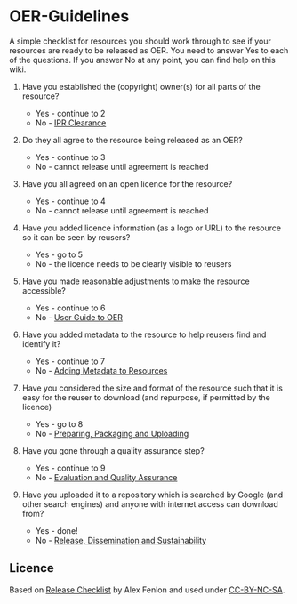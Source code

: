# OER-GuidelinesA simple checklist for resources you should work through to see if your resources are ready to be released as OER.  You need to answer Yes to each of the questions. If you answer No at any point, you can find help on this wiki.1. Have you established the (copyright) owner(s) for all parts of the resource?
    * Yes - continue to 2    * No - [IPR Clearance](http://stemoer.pbworks.com/IPR-Clearance)2. Do they all agree to the resource being released as an OER?    * Yes - continue to 3    * No - cannot release until agreement is reached3. Have you all agreed on an open licence for the resource?    * Yes - continue to 4    * No - cannot release until agreement is reached4. Have you added licence information (as a logo or URL) to the resource so it can be seen by reusers?    * Yes - go to 5    * No - the licence needs to be clearly visible to reusers5. Have you made reasonable adjustments to make the resource accessible?    * Yes - continue to 6    * No - [User Guide to OER](http://stemoer.pbworks.com/User-Guide-to-OER)6. Have you added metadata to the resource to help reusers find and identify it?    * Yes - continue to 7    * No - [Adding Metadata to Resources](http://stemoer.pbworks.com/Adding-Metadata-to-Resources)7. Have you considered the size and format of the resource such that it is easy for the reuser to download (and repurpose, if permitted by the licence)    * Yes - go to 8    * No - [Preparing, Packaging and Uploading](http://stemoer.pbworks.com/Preparing%2C-Packaging-and-Uploading-Resources)8. Have you gone through a quality assurance step?    * Yes - continue to 9    * No -  [Evaluation and Quality Assurance](http://stemoer.pbworks.com/Evaluation-and-Quality-Assurance)9. Have you uploaded it to a repository which is searched by Google (and other search engines) and anyone with internet access can download from?    * Yes - done!    * No - [Release, Dissemination and Sustainability](http://stemoer.pbworks.com/Release%2C-Dissemination-and-Sustainability)	## LicenceBased on [Release Checklist](http://stemoer.pbworks.com/w/page/40417233/Release%20Checklist) by Alex Fenlon and used under [CC-BY-NC-SA](http://creativecommons.org/licenses/by-nc-sa/2.0/uk/).